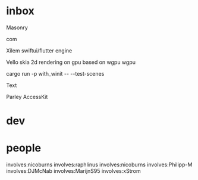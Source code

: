 # inbox

Masonry

com

Xilem
swiftui/flutter engine

Vello
skia 
2d rendering on gpu based on wgpu
wgpu

cargo run -p with_winit -- --test-scenes

Text

Parley
AccessKit

# dev



# people

involves:nicoburns
involves:raphlinus
involves:nicoburns
involves:Philipp-M
involves:DJMcNab
involves:MarijnS95
involves:xStrom





